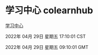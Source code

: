 # 学习中心 colearnhub
[学习中心](http://59.174.25.66:56308/colearnhub/)

2022年 04月 29日 星期五 17:10:01 CST

2022年 04月 29日 星期五 09:10:01 GMT
